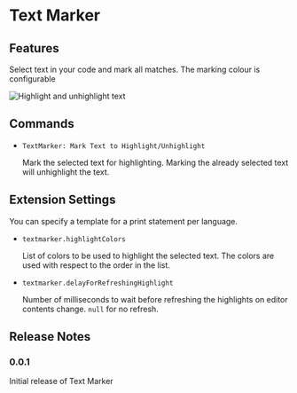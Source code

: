 # Text Marker

## Features

Select text in your code and mark all matches. The marking colour is configurable

![Highlight and unhighlight text](https://raw.githubusercontent.com/ryu1kn/vscode-text-marker/master/images/animations/highlight-unhighlight-texts.gif)

## Commands

* `TextMarker: Mark Text to Highlight/Unhighlight`

    Mark the selected text for highlighting. Marking the already selected text will unhighlight the text.

## Extension Settings

You can specify a template for a print statement per language.

* `textmarker.highlightColors`

    List of colors to be used to highlight the selected text. The colors are used with respect to the order in the list.

* `textmarker.delayForRefreshingHighlight`

    Number of milliseconds to wait before refreshing the highlights on editor contents change. `null` for no refresh.

## Release Notes

### 0.0.1

Initial release of Text Marker
